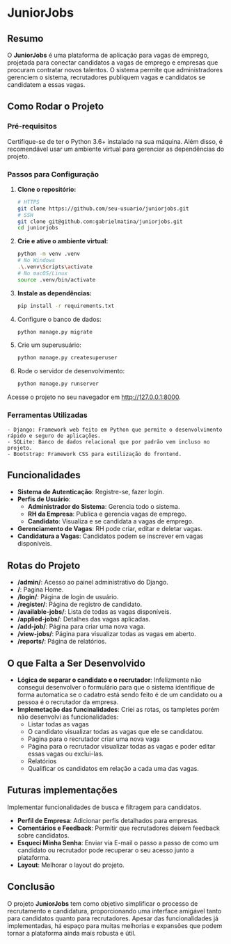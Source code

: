 # JuniorJobs

## Resumo

O **JuniorJobs** é uma plataforma de aplicação para vagas de emprego, projetada para conectar candidatos a vagas de emprego e empresas que procuram contratar novos talentos. O sistema permite que administradores gerenciem o sistema, recrutadores publiquem vagas e candidatos se candidatem a essas vagas.

## Como Rodar o Projeto

### Pré-requisitos

Certifique-se de ter o Python 3.6+ instalado na sua máquina. Além disso, é recomendável usar um ambiente virtual para gerenciar as dependências do projeto.

### Passos para Configuração

1. **Clone o repositório:**
   ```bash
   # HTTPS
   git clone https://github.com/seu-usuario/juniorjobs.git
   # SSH
   git clone git@github.com:gabrielmatina/juniorjobs.git 
   cd juniorjobs
   
   ```
2. **Crie e ative o ambiente virtual:**
   ```bash
   python -m venv .venv
   # No Windows
   .\.venv\Scripts\activate
   # No macOS/Linux
   source .venv/bin/activate
   ```
3. **Instale as dependências:**
   ```bash
   pip install -r requirements.txt
   ```
4. Configure o banco de dados:
   ```bash
   python manage.py migrate
   ```
5. Crie um superusuário:
    ```bash
    python manage.py createsuperuser
    ```
6. Rode o servidor de desenvolvimento:
    ```bash
    python manage.py runserver
    ```
Acesse o projeto no seu navegador em http://127.0.0.1:8000.
    
### Ferramentas Utilizadas
    - Django: Framework web feito em Python que permite o desenvolvimento rápido e seguro de aplicações.
    - SQLite: Banco de dados relacional que por padrão vem incluso no projeto.
    - Bootstrap: Framework CSS para estilização do frontend.

## Funcionalidades

- **Sistema de Autenticação**: Registre-se, fazer login.
- **Perfis de Usuário**:
  - **Administrador do Sistema**: Gerencia todo o sistema.
  - **RH da Empresa**: Publica e gerencia vagas de emprego.
  - **Candidato**: Visualiza e se candidata a vagas de emprego.
- **Gerenciamento de Vagas**: RH pode criar, editar e deletar vagas.
- **Candidatura a Vagas**: Candidatos podem se inscrever em vagas disponíveis.

## Rotas do Projeto

- **/admin/**: Acesso ao painel administrativo do Django.
- **/**: Pagina Home.
- **/login/**: Página de login de usuário.
- **/register/**: Página de registro de candidato.
- **/available-jobs/**: Lista de todas as vagas disponíveis.
- **/applied-jobs/**: Detalhes das vagas aplicadas.
- **/add-job/**: Página para criar uma nova vaga.
- **/view-jobs/**: Página para visualizar todas as vagas em aberto.
- **/reports/**: Página de relatórios.

## O que Falta a Ser Desenvolvido

- **Lógica de separar o candidato e o recrutador**: Infelizmente não consegui desenvolver o formulário para que o sistema identifique de forma automatica se o cadatro está sendo feito é de um candidato ou a pessoa é o recrutador da empresa.
- **Implemetação das funcinalidades**: Criei as rotas, os tampletes porém não desenvolvi as funcionalidades:
    - Listar todas as vagas
    - O candidato visualizar todas as vagas que ele se candidatou.
    - Pagina para o recrutador criar uma nova vaga
    - Página para o recrutador visualizar todas as vagas e poder editar essas vagas ou exclui-las.
    - Relatórios
    - Qualificar os candidatos em relação a cada uma das vagas.

## Futuras implementações
Implementar funcionalidades de busca e filtragem para candidatos.
- **Perfil de Empresa**: Adicionar perfis detalhados para empresas.
- **Comentários e Feedback**: Permitir que recrutadores deixem feedback sobre candidatos.
- **Esqueci Minha Senha**: Enviar via E-mail o passo a passo de como um candidato ou recrutador pode recuperar o seu acesso junto a plataforma.
- **Layout**: Melhorar o layout do projeto.

## Conclusão

O projeto **JuniorJobs** tem como objetivo simplificar o processo de recrutamento e candidatura, proporcionando uma interface amigável tanto para candidatos quanto para recrutadores. Apesar das funcionalidades já implementadas, há espaço para muitas melhorias e expansões que podem tornar a plataforma ainda mais robusta e útil.

